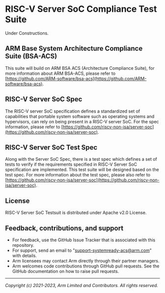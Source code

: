 # RISC-V Server SoC Compliance Test Suite

  Under Constructions.

## ARM Base System Architecture Compliance Suite (BSA-ACS)

This suite will build on ARM BSA ACS (Architecture Compliance Suite), for more information about ARM BSA-ACS, please refer to [https://github.com/ARM-software/bsa-acs](https://github.com/ARM-software/bsa-acs). 


## RISC-V Server SoC Spec

The RISC-V server SoC specification defines a standardized set of capabilities that portable system software such as operating systems and hypervisors, can rely on being present in a RISC-V server SoC. For the spec information, please refer to [https://github.com/riscv-non-isa/server-soc](https://github.com/riscv-non-isa/server-soc).


## RISC-V Server SoC Test Spec

Along with the Server SoC Spec, there is a test spec which defines a set of tests to verify if the requirements specified in RISC-V Server SoC specification are implemented. This test suite will be designed based on the test spec. For more information about the test spec, please also refer to [https://github.com/riscv-non-isa/server-soc](https://github.com/riscv-non-isa/server-soc). 


## License
RISC-V Server SoC Testsuit is distributed under Apache v2.0 License.


## Feedback, contributions, and support

 - For feedback, use the GitHub Issue Tracker that is associated with this repository.
 - For support, send an email to "support-systemready-acs@arm.com" with details.
 - Arm licensees may contact Arm directly through their partner managers.
 - Arm welcomes code contributions through GitHub pull requests. See the GitHub documentation on how to raise pull requests.

--------------

*Copyright (c) 2021-2023, Arm Limited and Contributors. All rights reserved.*
